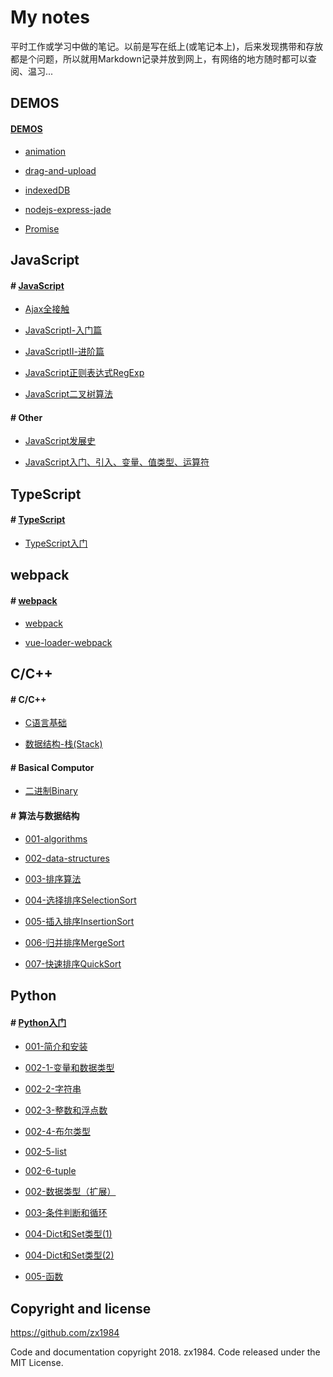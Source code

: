 # My notes

平时工作或学习中做的笔记。以前是写在纸上(或笔记本上)，后来发现携带和存放都是个问题，所以就用Markdown记录并放到网上，有网络的地方随时都可以查阅、温习...

## DEMOS

#### [DEMOS](./Demos)

* [animation](./Demos/js-animation)

* [drag-and-upload](./Demos/drag-and-upload)

* [indexedDB](./Demos/indexeddb)

* [nodejs-express-jade](./Demos/nodejs-express-jade)

* [Promise](./Demos/js-promise)


## JavaScript

#### # [JavaScript](./Javascript)

* [Ajax全接触](./Javascript/Ajax全接触.md)

* [JavaScriptⅠ-入门篇](./Javascript/JavaScriptⅠ-入门篇.md)

* [JavaScriptⅡ-进阶篇](./Javascript/JavaScriptⅡ-进阶篇.md)

* [JavaScript正则表达式RegExp](./Javascript/JavaScript正则表达式RegExp.md)

* [JavaScript二叉树算法](./Javascript/JavaScript二叉树算法.md)

#### # Other

* [JavaScript发展史](./Javascript/JavaScript/Lesson001.md)

* [JavaScript入门、引入、变量、值类型、运算符](./Javascript/JavaScript/Lesson002.md)


## TypeScript

#### # [TypeScript](./Javascript)

* [TypeScript入门](./Typescript/TypeScript入门.md)


## webpack

#### # [webpack](./C%2B%2B)

* [webpack](./Webpack/webpack)

* [vue-loader-webpack](./Webpack/vue-loader%2Bwebpack)


## C/C++

#### # C/C++

* [C语言基础](./C++/C语言基础.md)

* [数据结构-栈(Stack)](./C++/数据结构-栈(Stack).md)

#### # Basical Computor

* [二进制Binary](./BasicalComputor/binary.md)

#### # 算法与数据结构

* [001-algorithms](./AlgorithmsAndDataStructures/001-algorithms.md)

* [002-data-structures](./AlgorithmsAndDataStructures/002-data-structures.md)

* [003-排序算法](./AlgorithmsAndDataStructures/003-排序算法.md)

* [004-选择排序SelectionSort](./AlgorithmsAndDataStructures/004-选择排序SelectionSort.md)

* [005-插入排序InsertionSort](./AlgorithmsAndDataStructures/005-插入排序InsertionSort.md)

* [006-归并排序MergeSort](./AlgorithmsAndDataStructures/006-归并排序MergeSort.md)

* [007-快速排序QuickSort](./AlgorithmsAndDataStructures/007-快速排序QuickSort.md)


## Python

#### # [Python入门](./Python/basic-tutorials)

* [001-简介和安装](./Python/basic-tutorials/Python-001-简介和安装.md)

* [002-1-变量和数据类型](./Python/basic-tutorials/Python-002-0-变量和数据类型.md)

* [002-2-字符串](./Python/basic-tutorials/Python-002-a-字符串.md)

* [002-3-整数和浮点数](./Python/basic-tutorials/Python-002-b-整数和浮点数.md)

* [002-4-布尔类型](./Python/basic-tutorials/Python-002-c-布尔类型.md)

* [002-5-list](./Python/basic-tutorials/Python-002-d-list.md)

* [002-6-tuple](./Python/basic-tutorials/Python-002-e-tuple.md)

* [002-数据类型（扩展）](./Python/basic-tutorials/Python-002-数据类型（扩展）.md)

* [003-条件判断和循环](./Python/basic-tutorials/Python-003-条件判断和循环.md)

* [004-Dict和Set类型(1)](./Python/basic-tutorials/Python-004-Dict和Set类型(1).md)

* [004-Dict和Set类型(2)](./Python/basic-tutorials/Python-004-Dict和Set类型(2).md)

* [005-函数](./Python/basic-tutorials/Python-005-函数.md)

## Copyright and license

https://github.com/zx1984

Code and documentation copyright 2018. zx1984. Code released under the MIT License.
